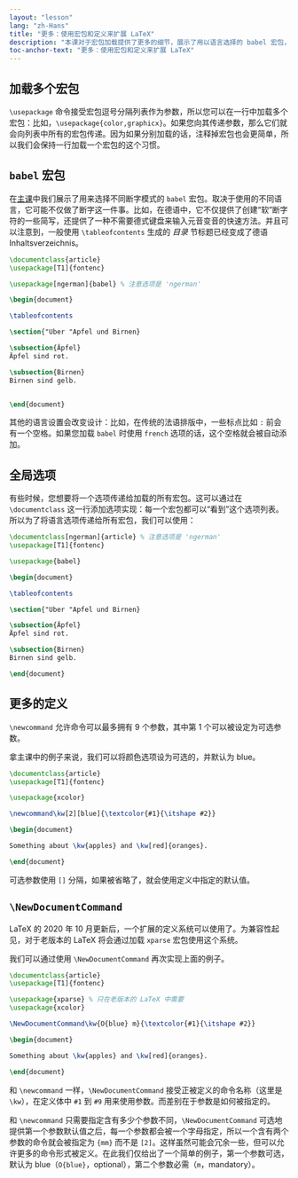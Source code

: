```yaml
---
layout: "lesson"
lang: "zh-Hans"
title: "更多：使用宏包和定义来扩展 LaTeX"
description: "本课对于宏包加载提供了更多的细节，展示了用以语言选择的 babel 宏包，以及自定义命令的更多信息。"
toc-anchor-text: "更多：使用宏包和定义来扩展 LaTeX"
---
```


## 加载多个宏包

`\usepackage` 命令接受宏包逗号分隔列表作为参数，所以您可以在一行中加载多个宏包：比如，`\usepackage{color,graphicx}`。如果您向其传递参数，那么它们就会向列表中所有的宏包传递。因为如果分别加载的话，注释掉宏包也会更简单，所以我们会保持一行加载一个宏包的这个习惯。

## `babel` 宏包

在[主课](lesson-06)中我们展示了用来选择不同断字模式的 `babel` 宏包。取决于使用的不同语言，它可能不仅做了断字这一件事。比如，在德语中，它不仅提供了创建“软”断字符的一些简写，还提供了一种不需要德式键盘来输入元音变音的快速方法。并且可以注意到，一般使用 `\tableofcontents` 生成的 _目录_ 节标题已经变成了德语 Inhaltsverzeichnis。

```latex
\documentclass{article}
\usepackage[T1]{fontenc}

\usepackage[ngerman]{babel} % 注意选项是 'ngerman'

\begin{document}

\tableofcontents

\section{"Uber "Apfel und Birnen}

\subsection{Äpfel}
Äpfel sind rot.

\subsection{Birnen}
Birnen sind gelb.


\end{document}
```

其他的语言设置会改变设计：比如，在传统的法语排版中，一些标点比如 `:` 前会有一个空格。如果您加载 `babel` 时使用 `french` 选项的话，这个空格就会被自动添加。

## 全局选项

有些时候，您想要将一个选项传递给加载的所有宏包。这可以通过在 `\documentclass` 这一行添加选项实现：每一个宏包都可以“看到”这个选项列表。所以为了将语言选项传递给所有宏包，我们可以使用：

```latex
\documentclass[ngerman]{article} % 注意选项是 'ngerman'
\usepackage[T1]{fontenc}

\usepackage{babel}

\begin{document}

\tableofcontents

\section{"Uber "Apfel und Birnen}

\subsection{Äpfel}
Äpfel sind rot.

\subsection{Birnen}
Birnen sind gelb.

\end{document}
```

## 更多的定义

`\newcommand` 允许命令可以最多拥有 9 个参数，其中第 1 个可以被设定为可选参数。

拿主课中的例子来说，我们可以将颜色选项设为可选的，并默认为 blue。

```latex
\documentclass{article}
\usepackage[T1]{fontenc}

\usepackage{xcolor}

\newcommand\kw[2][blue]{\textcolor{#1}{\itshape #2}}

\begin{document}

Something about \kw{apples} and \kw[red]{oranges}.

\end{document}
```

可选参数使用 `[]` 分隔，如果被省略了，就会使用定义中指定的默认值。

## `\NewDocumentCommand`

LaTeX 的 2020 年 10 月更新后，一个扩展的定义系统可以使用了。为兼容性起见，对于老版本的 LaTeX 将会通过加载 `xparse` 宏包使用这个系统。

我们可以通过使用 `\NewDocumentCommand` 再次实现上面的例子。

```latex
\documentclass{article}
\usepackage[T1]{fontenc}

\usepackage{xparse} % 只在老版本的 LaTeX 中需要
\usepackage{xcolor}

\NewDocumentCommand\kw{O{blue} m}{\textcolor{#1}{\itshape #2}}

\begin{document}

Something about \kw{apples} and \kw[red]{oranges}.

\end{document}
```

和 `\newcommand` 一样，`\NewDocumentCommand` 接受正被定义的命令名称（这里是 `\kw`），在定义体中 `#1` 到 `#9` 用来使用参数。而差别在于参数是如何被指定的。 

和 `\newcommand` 只需要指定含有多少个参数不同，`\NewDocumentCommand` 可选地提供第一个参数默认值之后，每一个参数都会被一个字母指定，所以一个含有两个参数的命令就会被指定为 `{mm}` 而不是 `[2]`。这样虽然可能会冗余一些，但可以允许更多的命令形式被定义。在此我们仅给出了一个简单的例子，第一个参数可选，默认为 blue（`O{blue}`，optional），第二个参数必需（`m`，mandatory）。
